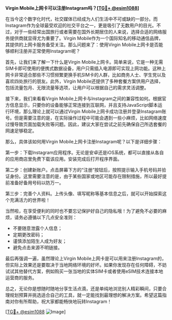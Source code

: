 **Virgin Mobile上网卡可以注册Instagram吗？[[TG💪+ @esim1088](https://t.me/s/esim1088)]**

在当今这个数字化时代，社交媒体已经成为人们生活中不可或缺的一部分。而Instagram作为全球最受欢迎的社交平台之一，更是吸引了无数用户的目光。不过，对于一些经常出国旅行或者需要在国外长期居住的人来说，选择合适的网络服务提供商就显得尤为重要了。Virgin Mobile作为一个国际知名的移动通信品牌，其提供的上网卡服务备受关注。那么问题来了：使用Virgin Mobile上网卡是否能够顺利注册并正常使用Instagram呢？

首先，让我们来了解一下什么是Virgin Mobile上网卡。简单来说，它是一种无需SIM卡即可使用的便携式数据设备，用户只需插入电源即可实现上网功能。这种上网卡非常适合那些不习惯频繁更换手机SIM卡的人群，比如商务人士、学生党以及喜欢四处旅行的朋友。此外，Virgin Mobile还提供了多种套餐方案供用户选择，包括流量包月、无限流量等选项，让用户可以根据自己的需求灵活调整。

接下来，我们来看看Virgin Mobile上网卡与Instagram之间的兼容性如何。根据官方信息显示，只要你的设备能够正常连接到互联网，并且支持JavaScript脚本运行环境，那么理论上就可以通过Virgin Mobile上网卡成功注册并登录Instagram账号。但是需要注意的是，在实际操作过程中可能会遇到一些小麻烦，比如网络速度过慢导致页面加载失败等问题。因此，建议大家在尝试之前先确保自己所选套餐的网速足够稳定。

那么，具体该如何用Virgin Mobile上网卡注册Instagram呢？以下是详细步骤：

第一步：下载Instagram应用程序。无论是安卓还是iOS系统，都可以直接从各自的应用商店里免费下载该应用。安装完成后打开程序界面。

第二步：创建新账户。点击屏幕下方的“注册”按钮后，按照提示输入手机号码并验证身份。这里需要注意的是，由于某些国家或地区可能存在限制措施，所以最好提前准备好备用号码以防万一。

第三步：完善个人资料。上传头像、填写昵称等基本信息之后，就可以开始探索这个充满活力的世界啦！

当然啦，在享受便利的同时也不要忘记保护好自己的隐私哦！为了避免不必要的麻烦，请务必遵循以下几点安全准则：
- 不要随意泄露个人信息；
- 定期更改密码；
- 谨慎添加陌生人成为好友；
- 避免点击来源不明链接。

最后再强调一遍，虽然理论上Virgin Mobile上网卡是可以用来注册Instagram的，但实际上效果还是要取决于当地网络环境的好坏。如果你发现存在任何障碍，不妨试试其他替代方案，例如购买一张当地的实体SIM卡或者使用eSIM技术连接本地运营商的服务。

总之，无论你是想随时随地分享生活点滴，还是单纯地浏览别人精彩瞬间，只要合理规划预算并挑选适合自己的工具，就一定能找到最理想的解决方案。希望这篇指南对你有所帮助，祝大家都能畅快地玩转Instagram！

[[TG💪+ @esim1088](https://t.me/s/esim1088) ![Image](https://i.postimg.cc/4NQfJmqS/Snipaste-2025-05-13-00-14-12.png)]